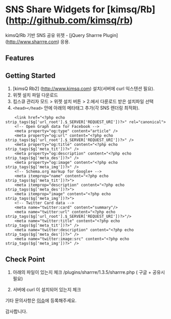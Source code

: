 # SNS Share Widgets for [kimsq/Rb] (http://github.com/kimsq/rb)
kimsQ/Rb 기반 SNS 공유 위젯 -  [jQuery Sharrre Plugin] (http://www.sharrre.com) 응용.

## Features

## Getting Started
1. [kimsQ Rb2] (http://www.kimsq.com) 설치(서버에 curl 익스텐션 필요). 
2. 위젯 설치 파일 다운로드
3. 킴스큐 관리자 모드 > 위젯 설치 버튼 > 2.에서 다룬로드 받은 설치파일 선택 
4. ```<head></head>``` 안에 아래의 메타태그 추가(각 SNS 렌더링 최적화). 
  
```   
    <link href="<?php echo strip_tags($g['url_root'].$_SERVER['REQUEST_URI'])?>" rel="canonical">
    <!-- Open Graph data for Facebook -->
    <meta property="og:type" content="article" />
    <meta property="og:url" content="<?php echo strip_tags($g['url_root'].$_SERVER['REQUEST_URI'])?>" />
    <meta property="og:title" content="<?php echo strip_tags($g['meta_tit'])?>" />
    <meta property="og:description" content="<?php echo strip_tags($g['meta_des'])?>" />
    <meta property="og:image" content="<?php echo strip_tags($g['meta_img'])?>" />
    <!-- Schema.org markup for Google+ -->
    <meta itemprop="name" content="<?php echo strip_tags($g['meta_tit'])?>">
    <meta itemprop="description" content="<?php echo strip_tags($g['meta_des'])?>">
    <meta itemprop="image" content="<?php echo strip_tags($g['meta_img'])?>"> 
    <!-- Twitter Card data -->
    <meta name="twitter:card" content="summary"/>
    <meta name="twitter:url" content="<?php echo strip_tags($g['url_root'].$_SERVER['REQUEST_URI'])?>"/>
    <meta name="twitter:title" content="<?php echo strip_tags($g['meta_tit'])?>" />
    <meta name="twitter:description" content="<?php echo strip_tags($g['meta_des'])?>" />
    <meta name="twitter:image:src" content="<?php echo strip_tags($g['meta_img'])?>" />
```

## Check Point
1. 아래의 파일이 있는지 체크
/plugins/sharrre/1.3.5/sharrre.php ( 구글 + 공유시 필요)

2. 서버에 curl 이 설치되어 있는지 체크 
 

기타 문의사항은 [이슈](https://github.com/kieregh/Sharrre/issues)에 등록해주세요.
 
감사합니다.

